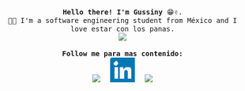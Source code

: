 <p align="center">
  <br>
  <samp>
    <b>Hello there! I'm Gussiny</b> 😁✌.
    <br>👨‍💻 I'm a software engineering student from México and I love estar con los panas.<br>

</samp>

  <img src="https://64.media.tumblr.com/c3becd2c993f457fac2cd7b3bd53538d/tumblr_mivect2TMc1rfjowdo1_r1_500.gifv" width="200"/>

</p>
<p align="center">

<samp>

<p align="center">
  <b> <samp> Follow me para mas contenido: </samp></b><br>
  <a rel="nofollow noopener noreferrer" target="_blank" href="ttps://twitter.com/gussiny_">
  <img src="http://pixelartmaker.com/art/9bea3ad95260777.png" width="50px"></a>
  &nbsp; 
  &nbsp;
  <a rel="nofollow noopener noreferrer" target="_blank" href="https://www.linkedin.com/in/gustavo-alejandro-flores-cortes/">
  <img src="https://raw.githubusercontent.com/Gussiny/Gussiny/master/assets/linkedin_pixel.png" width="50px" alt="linkedin"></a>
  &nbsp;
  &nbsp;
  <a rel="nofollow noopener noreferrer" target="_blank" href="https://www.instagram.com/gussiny_/">
  <img src="http://pixelartmaker.com/art/3051b96239ec9b9.png" width="50px"</a>
</p> 


</samp>
</p>
